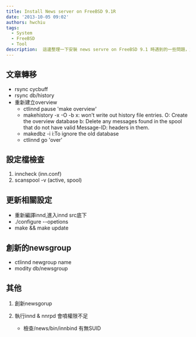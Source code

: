 ```yaml
---
title: Install News server on FreeBSD 9.1R
date: '2013-10-05 09:02'
authors: hwchiu
tags:
  - System
  - FreeBSD
  - Tool
description:  這邊整理一下安裝 news servre on FreeBSD 9.1 時遇到的一些問題，並且筆記一些操作
---
```


## 文章轉移

- rsync cycbuff
- rsync db/history
- 重新建立overview
	- ctlinnd pause 'make overview'
	- makehistory -x -O -b
  	 x: won't write out history file entries.
     O: Create the overview database
     b: Delete any messages found in the spool that do not have valid Message-ID: headers in them.
   - makedbz -i
     i:To ignore the old database
  - ctlinnd go 'over'

## 設定檔檢查

1. inncheck  (inn.conf)
2. scanspool -v (active, spool)

## 更新相關設定

- 重新編譯innd,進入innd src底下
- ./configure --opetions
- make && make update

## 創新的newsgroup

- ctlinnd newgroup name
- modity db/newsgroup


## 其他

1. 創新newsgorup


1. 執行innd & nnrpd 會噴權限不足
	 - 檢查/news/bin/innbind 有無SUID
